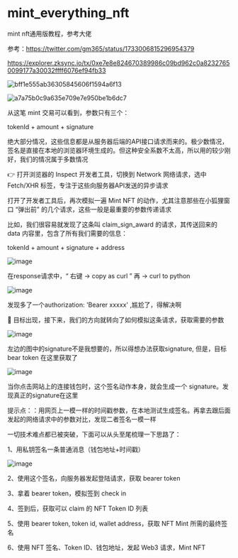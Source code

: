 # mint_everything_nft
mint nft通用版教程，参考大佬

参考：https://twitter.com/gm365/status/1733006815296954379

https://explorer.zksync.io/tx/0xe7e8e824670389986c09bd962c0a82327650099177a30032ffff6076ef94fb33

![bff1e555ab36305845606f1594a6f13](https://github.com/xyyz12/mint_everything_nft/assets/91812763/aef49af9-1670-4027-9aa8-738c86471b96)

![a7a75b0c9a635e709e7e950be1b6dc7](https://github.com/xyyz12/mint_everything_nft/assets/91812763/3a70e050-ded3-4e30-8673-96ebbaac2d1e)

从这笔 mint 交易可以看到，参数只有三个：

tokenId  +  amount  +  signature

绝大部分情况，这些信息都是从服务器后端的API接口请求而来的。极少数情况，签名是直接在本地的浏览器环境生成的。但这种安全系数不太高，所以用的较少刚好，我们的情况属于多数情况

👉 打开浏览器的 Inspect 开发者工具，切换到 Network 网络请求，选中 Fetch/XHR 标签，专注于这些向服务器API发送的异步请求

打开了开发者工具后，再次模拟一遍 Mint NFT 的动作，尤其注意那些在小狐狸窗口  “弹出前”  的几个请求，这些一般是最重要的参数传递请求

比如，我们很容易就发现了这条叫 claim_sign_award 的请求，其传送回来的 data 内容里，包含了所有我们需要的信息：

tokenId  +  amount  +  signature  +  address

![image](https://github.com/xyyz12/mint_everything_nft/assets/91812763/57398909-cbb8-4cc6-afe0-2eaacfbb6570)

在response请求中，“ 右键 -> copy as curl ”   再  -> curl to python

![image](https://github.com/xyyz12/mint_everything_nft/assets/91812763/51c94ffe-8716-456e-ab0c-dc98180900d9)

发现多了一个authorization: 'Bearer xxxxx' ,尴尬了，得解决啊

🎯 目标出现，接下来，我们的方向就转向了如何模拟这条请求，获取需要的参数

![image](https://github.com/xyyz12/mint_everything_nft/assets/91812763/b9666141-05e6-46f2-8dfd-469a52b0c5e3)

左边的图中的signature不是我想要的，所以得想办法获取signature, 但是，目标bear token 在这里获取了

![image](https://github.com/xyyz12/mint_everything_nft/assets/91812763/8df893eb-ba6e-492c-9e1f-f18b856afb99)

当你点击网站上的连接钱包时，这个签名动作本身，就会生成一个 signature。发现真正的signature在这里

提示点：：用网页上一模一样的时间戳参数，在本地测试生成签名。再拿去跟后面发起的网络请求中的参数对比，发现二者签名一模一样

一切技术难点都已被突破，下面可以从头至尾梳理一下思路了：

1、用私钥签名一条普通消息（钱包地址+时间戳）

![image](https://github.com/xyyz12/mint_everything_nft/assets/91812763/0ada7719-d406-444e-853c-a184bde47c38)


2、使用这个签名，向服务器发起登陆请求，获取 bearer token

3、拿着 bearer token，模拟签到 check in

4、签到后，获取可以 claim 的 NFT Token ID 列表

5、使用 bearer token, token id, wallet address，获取 NFT Mint 所需的最终签名

6、使用 NFT 签名、Token ID、钱包地址，发起 Web3 请求，Mint NFT



